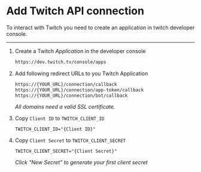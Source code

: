 # Add Twitch API connection

To interact with Twitch you need to create an application in twitch developer console.
____
1. Create a Twitch *Application* in the developer console
   ```bash 
   https://dev.twitch.tv/console/apps
   ```

2. Add following redirect URLs to you Twitch Application

    ```bash 
    https://{YOUR_URL}/connection/callback
    https://{YOUR_URL}/connection/app-token/callback
    https://{YOUR_URL}/connection/bot/callback
    ```
   *All domains need a valid SSL certificate.*


3. Copy `Client ID` to `TWITCH_CLIENT_ID`

    ```dotenv 
    TWITCH_CLIENT_ID="{Client ID}"
    ```

3. Copy `Client Secret` to `TWITCH_CLIENT_SECRET`

    ```dotenv 
    TWITCH_CLIENT_SECRET="{Client Secret}"
    ```
   *Click "New Secret" to generate your first client secret*
